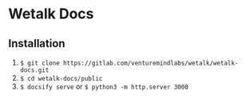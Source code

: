 # Wetalk Docs

## Installation
1. `$ git clone https://gitlab.com/venturemindlabs/wetalk/wetalk-docs.git`
2. `$ cd wetalk-docs/public`
3. `$ docsify serve` or `$ python3 -m http.server 3000`